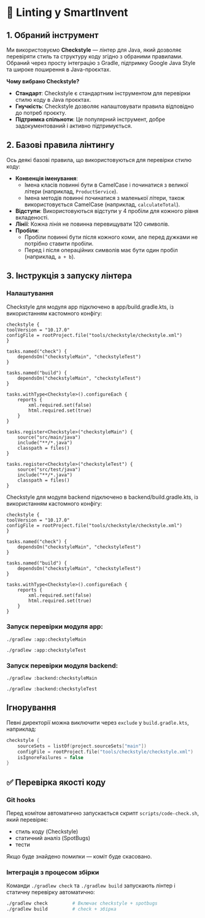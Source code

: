 # 🧹 Linting у SmartInvent

## 1. Обраний інструмент

Ми використовуємо **Checkstyle** — лінтер для Java, який дозволяє перевіряти стиль та структуру коду згідно з обраними правилами. Обраний через просту інтеграцію з Gradle, підтримку Google Java Style та широке поширення в Java-проєктах.

**Чому вибрано Checkstyle?**
- **Стандарт**: Checkstyle є стандартним інструментом для перевірки стилю коду в Java проєктах.
- **Гнучкість**: Checkstyle дозволяє налаштовувати правила відповідно до потреб проєкту.
- **Підтримка спільноти**: Це популярний інструмент, добре задокументований і активно підтримується.

## 2. Базові правила лінтингу

Ось деякі базові правила, що використовуються для перевірки стилю коду:
- **Конвенція іменування**:
    - Імена класів повинні бути в CamelCase і починатися з великої літери (наприклад, `ProductService`).
    - Імена методів повинні починатися з маленької літери, також використовується CamelCase (наприклад, `calculateTotal`).
- **Відступи**: Використовуються відступи у 4 пробіли для кожного рівня вкладеності.
- **Лінії**: Кожна лінія не повинна перевищувати 120 символів.
- **Пробіли**:
    - Пробіли повинні бути після кожного коми, але перед дужками не потрібно ставити пробіли.
    - Перед і після операційних символів має бути один пробіл (наприклад, `a + b`).



## 3. Інструкція з запуску лінтера



### Налаштування

Checkstyle для модуля app підключено в app/build.gradle.kts, із використанням кастомного конфігу:
``` 
checkstyle {
toolVersion = "10.17.0"
configFile = rootProject.file("tools/checkstyle/checkstyle.xml")
}

tasks.named("check") {
    dependsOn("checkstyleMain", "checkstyleTest")
}

tasks.named("build") {
    dependsOn("checkstyleMain", "checkstyleTest")
}

tasks.withType<Checkstyle>().configureEach {
    reports {
        xml.required.set(false)
        html.required.set(true)
    }
}

tasks.register<Checkstyle>("checkstyleMain") {
    source("src/main/java")
    include("**/*.java")
    classpath = files()
}

tasks.register<Checkstyle>("checkstyleTest") {
    source("src/test/java")
    include("**/*.java")
    classpath = files()
}

```
Checkstyle для модуля backend підключено в backend/build.gradle.kts, із використанням кастомного конфігу:
``` 
checkstyle {
toolVersion = "10.17.0"
configFile = rootProject.file("tools/checkstyle/checkstyle.xml")
}

tasks.named("check") {
    dependsOn("checkstyleMain", "checkstyleTest")
}

tasks.named("build") {
    dependsOn("checkstyleMain", "checkstyleTest")
}

tasks.withType<Checkstyle>().configureEach {
    reports {
        xml.required.set(false)
        html.required.set(true)
    }
}

```

### Запуск перевірки модуля app:

``` 
./gradlew :app:checkstyleMain   

./gradlew :app:checkstyleTest   
```

### Запуск перевірки модуля backend:

``` 
./gradlew :backend:checkstyleMain

./gradlew :backend:checkstyleTest
```

## Ігнорування

Певні директорії можна виключити через `exclude` у `build.gradle.kts`, наприклад:
```kotlin
checkstyle {
    sourceSets = listOf(project.sourceSets["main"])
    configFile = rootProject.file("tools/checkstyle/checkstyle.xml")
    isIgnoreFailures = false
}
```

## ✅ Перевірка якості коду

### Git hooks

Перед комітом автоматично запускається скрипт `scripts/code-check.sh`, який перевіряє:
- стиль коду (Checkstyle)
- статичний аналіз (SpotBugs)
- тести

Якщо буде знайдено помилки — коміт буде скасовано.

### Інтеграція з процесом збірки

Команди `./gradlew check` та `./gradlew build` запускають лінтер і статичну перевірку автоматично:

```bash
./gradlew check         # Включає checkstyle + spotbugs
./gradlew build         # check + збірка
